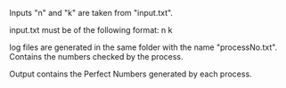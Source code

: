 Inputs "n" and "k" are taken from "input.txt".

input.txt must be of the following format:
n k

log files are generated in the same folder with the name "processNo.txt".
Contains the numbers checked by the process.

Output contains the Perfect Numbers generated by each process.
